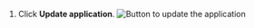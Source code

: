 1. Click **Update application**.
   ![Button to update the application](/assets/images/oauth-apps/oauth_apps_update_application.png)
